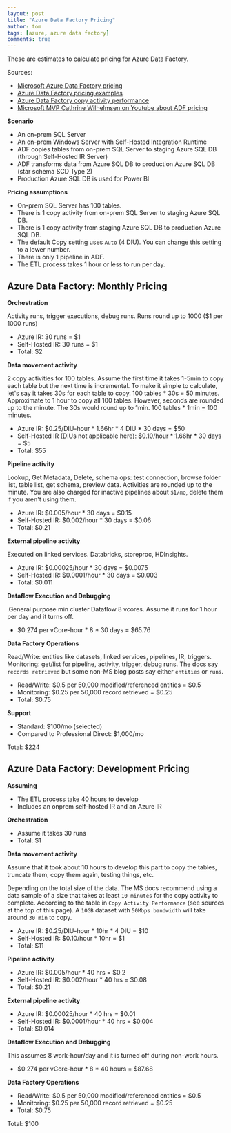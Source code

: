 ```yaml
---
layout: post
title: "Azure Data Factory Pricing"
author: tom
tags: [azure, azure data factory]
comments: true
---
```


These are estimates to calculate pricing for Azure Data Factory.

Sources:
* [Microsoft Azure Data Factory pricing](https://azure.microsoft.com/en-us/pricing/details/data-factory/data-pipeline/)
* [Azure Data Factory pricing examples](https://learn.microsoft.com/en-us/azure/data-factory/pricing-concepts)
* [Azure Data Factory copy activity performance](https://learn.microsoft.com/en-us/azure/data-factory/copy-activity-performance)
* [Microsoft MVP Cathrine Wilhelmsen on Youtube about ADF pricing](https://www.youtube.com/watch?v=Fct1dcZMyWs)

**Scenario**

* An on-prem SQL Server
* An on-prem Windows Server with Self-Hosted Integration Runtime
* ADF copies tables from on-prem SQL Server to staging Azure SQL DB (through Self-Hosted IR Server)
* ADF transforms data from Azure SQL DB to production Azure SQL DB (star schema SCD Type 2)
* Production Azure SQL DB is used for Power BI

**Pricing assumptions**

* On-prem SQL Server has 100 tables.
* There is 1 copy activity from on-prem SQL Server to staging Azure SQL DB.
* There is 1 copy activity from staging Azure SQL DB to production Azure SQL DB.
* The default Copy setting uses `Auto` (4 DIU). You can change this setting to a lower number.
* There is only 1 pipeline in ADF.
* The ETL process takes 1 hour or less to run per day.

## Azure Data Factory: Monthly Pricing

**Orchestration**

Activity runs, trigger executions, debug runs. Runs round up to 1000 ($1 per 1000 runs)

- Azure IR: 30 runs = $1
- Self-Hosted IR: 30 runs = $1
- Total: $2

**Data movement activity**

2 copy activities for 100 tables. Assume the first time it takes 1-5min to copy each table but the next time is incremental. To make it simple to calculate, let's say it takes 30s for each table to copy. 100 tables * 30s = 50 minutes. Approximate to 1 hour to copy all 100 tables. However, seconds are rounded up to the minute. The 30s would round up to 1min. 100 tables * 1min = 100 minutes.

- Azure IR: $0.25/DIU-hour * 1.66hr * 4 DIU * 30 days = $50
- Self-Hosted IR (DIUs not applicable here): $0.10/hour * 1.66hr * 30 days = $5
- Total: $55

**Pipeline activity**

Lookup, Get Metadata, Delete, schema ops: test connection, browse folder list, table list, get schema, preview data. Activities are rounded up to the minute. You are also charged for inactive pipelines about `$1/mo`, delete them if you aren't using them.

- Azure IR: $0.005/hour * 30 days = $0.15
- Self-Hosted IR: $0.002/hour * 30 days = $0.06
- Total: $0.21

**External pipeline activity**

Executed on linked services. Databricks, storeproc, HDInsights.

- Azure IR: $0.00025/hour * 30 days = $0.0075
- Self-Hosted IR: $0.0001/hour * 30 days = $0.003
- Total: $0.011

**Dataflow Execution and Debugging**

.General purpose min cluster Dataflow 8 vcores. Assume it runs for 1 hour per day and it turns off.

- $0.274 per vCore-hour * 8 * 30 days = $65.76

**Data Factory Operations**

Read/Write: entities like datasets, linked services, pipelines, IR, triggers. Monitoring: get/list for pipeline, activity, trigger, debug runs. The docs say `records retrieved` but some non-MS blog posts say either `entities` or `runs`.

- Read/Write: $0.5 per 50,000 modified/referenced entities = $0.5
- Monitoring: $0.25 per 50,000 record retrieved = $0.25
- Total: $0.75

**Support**

- Standard: $100/mo (selected)
- Compared to Professional Direct: $1,000/mo

Total: $224

## Azure Data Factory: Development Pricing

**Assuming**

* The ETL process take 40 hours to develop
* Includes an onprem self-hosted IR and an Azure IR

**Orchestration**

- Assume it takes 30 runs
- Total: $1

**Data movement activity**

Assume that it took about 10 hours to develop this part to copy the tables, truncate them, copy them again, testing things, etc. 

Depending on the total size of the data. The MS docs recommend using a data sample of a size that takes at least `10 minutes` for the copy activity to complete. According to the table in `Copy Activity Performance` (see sources at the top of this page). A `10GB` dataset with `50Mbps bandwidth` will take around `30 min` to copy.

- Azure IR: $0.25/DIU-hour * 10hr * 4 DIU = $10
- Self-Hosted IR: $0.10/hour * 10hr = $1
- Total: $11

**Pipeline activity**

- Azure IR: $0.005/hour * 40 hrs = $0.2
- Self-Hosted IR: $0.002/hour * 40 hrs = $0.08
- Total: $0.21

**External pipeline activity**

- Azure IR: $0.00025/hour * 40 hrs = $0.01
- Self-Hosted IR: $0.0001/hour * 40 hrs = $0.004
- Total: $0.014

**Dataflow Execution and Debugging**

This assumes 8 work-hour/day and it is turned off during non-work hours.

- $0.274 per vCore-hour * 8 * 40 hours = $87.68

**Data Factory Operations**

- Read/Write: $0.5 per 50,000 modified/referenced entities = $0.5
- Monitoring: $0.25 per 50,000 record retrieved = $0.25
- Total: $0.75

Total: $100